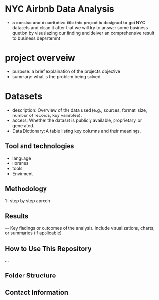 # NYC Airbnb Data Analysis 
- a consise and descritptive title 
this project is designed to get NYC datasets and clean it 
after that we will try to answer some business quetion by visualazing 
our finding and deiver an comprehensive result to business departemnt  

# project overveiw
- purpose: a brief explaination of the projects objective
- summary: what is the problem being solved

# Datasets
- description: Overview of the data used (e.g., sources, format, size, number of records, key variables).
- access: Whether the dataset is publicly available, proprietary, or generated.
- Data Dictionary: A table listing key columns and their meanings.

## Tool and technologies
- language
- libraries
- tools
- Envirment
## Methodology
1- step by step aproch

## Results
-- Key findings or outcomes of the analysis.
Include visualizations, charts, or summaries (if applicable)

##  How to Use This Repository
...

## Folder Structure

## Contact Information


